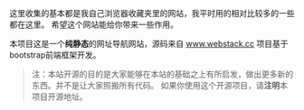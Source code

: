 这里收集的基本都是我自己浏览器收藏夹里的网站，我平时用的相对比较多的一些都在这里。
希望这个网站能给你带来一些作用。











本项目这是一个**纯静态**的网址导航网站，源码来自 www.webstack.cc 项目基于bootstrap前端框架开发。

> 注：本站开源的目的是大家能够在本站的基础之上有所启发，做出更多新的东西。并不是让大家照搬所有代码。
> 如果你使用这个开源项目，请**注明**本项目开源地址。


